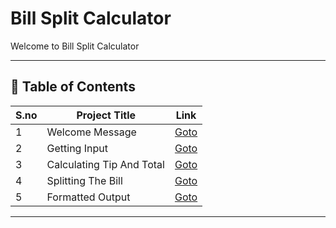 # Bill Split Calculator

Welcome to Bill Split Calculator

---

## 📅 Table of Contents

| S.no | Project Title              | Link                  |
|------|----------------------------|-----------------------|
| 1    | Welcome Message            | [Goto](1/README.md)   |
| 2    | Getting Input              | [Goto](2/README.md)   |
| 3    | Calculating Tip And Total  | [Goto](3/README.md)   |
| 4    | Splitting The Bill         | [Goto](4/README.md)   |
| 5    | Formatted Output           | [Goto](5/README.md)   |


---


